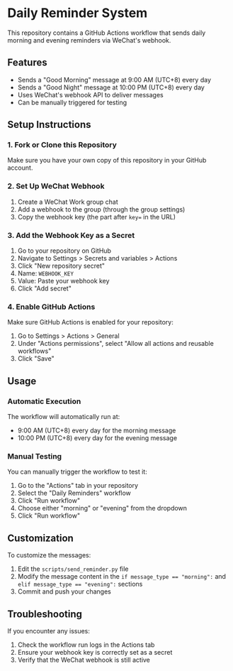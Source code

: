 # Daily Reminder System

This repository contains a GitHub Actions workflow that sends daily morning and evening reminders via WeChat's webhook.

## Features

- Sends a "Good Morning" message at 9:00 AM (UTC+8) every day
- Sends a "Good Night" message at 10:00 PM (UTC+8) every day
- Uses WeChat's webhook API to deliver messages
- Can be manually triggered for testing

## Setup Instructions

### 1. Fork or Clone this Repository

Make sure you have your own copy of this repository in your GitHub account.

### 2. Set Up WeChat Webhook

1. Create a WeChat Work group chat
2. Add a webhook to the group (through the group settings)
3. Copy the webhook key (the part after `key=` in the URL)

### 3. Add the Webhook Key as a Secret

1. Go to your repository on GitHub
2. Navigate to Settings > Secrets and variables > Actions
3. Click "New repository secret"
4. Name: `WEBHOOK_KEY`
5. Value: Paste your webhook key
6. Click "Add secret"

### 4. Enable GitHub Actions

Make sure GitHub Actions is enabled for your repository:

1. Go to Settings > Actions > General
2. Under "Actions permissions", select "Allow all actions and reusable workflows"
3. Click "Save"

## Usage

### Automatic Execution

The workflow will automatically run at:
- 9:00 AM (UTC+8) every day for the morning message
- 10:00 PM (UTC+8) every day for the evening message

### Manual Testing

You can manually trigger the workflow to test it:

1. Go to the "Actions" tab in your repository
2. Select the "Daily Reminders" workflow
3. Click "Run workflow"
4. Choose either "morning" or "evening" from the dropdown
5. Click "Run workflow"

## Customization

To customize the messages:

1. Edit the `scripts/send_reminder.py` file
2. Modify the message content in the `if message_type == "morning":` and `elif message_type == "evening":` sections
3. Commit and push your changes

## Troubleshooting

If you encounter any issues:

1. Check the workflow run logs in the Actions tab
2. Ensure your webhook key is correctly set as a secret
3. Verify that the WeChat webhook is still active